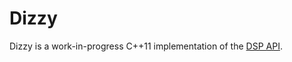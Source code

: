 # Dizzy

Dizzy is a work-in-progress C++11 implementation of the [DSP API](http://people.opera.com/mage/dspapi/).


